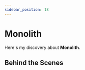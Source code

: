 ```yaml
---
sidebar_position: 18
---
```


# Monolith 

Here's my discovery about **Monolith**.

## Behind the Scenes

